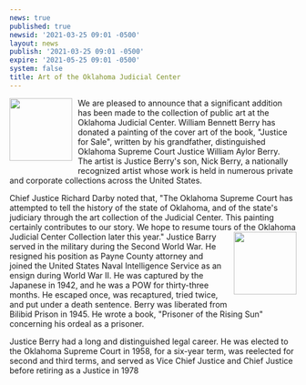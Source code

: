 ```yaml
---
news: true
published: true
newsid: '2021-03-25 09:01 -0500'
layout: news
publish: '2021-03-25 09:01 -0500'
expire: '2021-05-25 09:01 -0500'
system: false
title: Art of the Oklahoma Judicial Center
---
```

<a href="http://www.oscn.net/images/news/justice-for-sale/justice-for-sale.jpg"><img style="width: 110px; float: left; margin: 0 10px 10px 0;" src="http://www.oscn.net/images/news/justice-for-sale/justice-for-sale.jpg" /></a>
We are pleased to announce that a significant addition has been made to the collection of public art at the Oklahoma Judicial Center. William Bennett Berry has donated a painting of the cover art of the book, "Justice for Sale", written by his grandfather, distinguished Oklahoma Supreme Court Justice William Aylor Berry. The artist is Justice Berry's son, Nick Berry, a nationally recognized artist whose work is held in numerous private and corporate collections across the United States.

Chief Justice Richard Darby noted that, "The Oklahoma Supreme Court has attempted to tell the history of the state of Oklahoma, and of the state's judiciary through the art collection of the Judicial Center. This painting certainly contributes to our story. We hope to resume tours of the Oklahoma Judicial Center Collection later this year."
<img style="width: 110px; float: right; margin: 0 0 10px 10px;" src="http://www.oscn.net/images/news/justice-for-sale/william-a-berry.jpg" />
Justice Barry served in the military during the Second World War. He resigned his position as Payne County attorney and joined the United States Naval Intelligence Service as an ensign during World War II. He was captured by the Japanese in 1942, and he was a POW for thirty-three months. He escaped once, was recaptured, tried twice, and put under a death sentence. Berry was liberated from Bilibid Prison in 1945. He wrote a book, "Prisoner of the Rising Sun" concerning his ordeal as a prisoner. 

Justice Berry had a long and distinguished legal career. He was elected to the Oklahoma Supreme Court in 1958, for a six-year term, was reelected for second and third terms, and served as Vice Chief Justice and Chief Justice before retiring as a Justice in 1978
